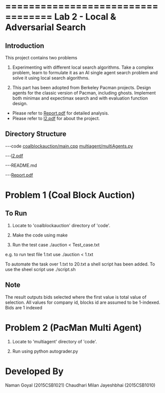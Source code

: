 ==================================
Lab 2 - Local & Adversarial Search
==================================


Introduction
------------
This project contains two problems

1. Experimenting with different local search algorithms. Take a complex problem, learn to formulate it as an AI single agent search problem and solve it using local search algorithms.

2. This part has been adopted from Berkeley Pacman projects. Design agents for the classic version of Pacman, including ghosts. Implement both minimax and expectimax search and with evaluation function design.

* Please refer to [Report.pdf](Report.pdf) for detailed analysis.
* Please refer to [l2.pdf](l2.pdf) for about the project.

Directory Structure
-------------------

---code
	[coalblockauction/main.cpp](code/coalblockauction/main.cpp)
	[multiagent/multiAgents.py](code/multiagent/multiAgents.py)

---[l2.pdf](l2.pdf)

---README.md

---[Report.pdf](Report.pdf)

Problem 1 (Coal Block Auction)
==============================



To Run
------

1. Locate to 'coalblockauction' directory of 'code'.

2. Make the code using
make

3. Run the test case
./auction < Test_case.txt

e.g. to run test file 1.txt use
./auction < 1.txt

To automate the task over 1.txt to 20.txt a shell script has been added. To use the sheel script use
./script.sh

Note
----

The result outputs bids selected where the first value is total value of selection.
All values for company id, blocks id are assumed to be 1-indexed.
Bids are 1 indexed


Problem 2 (PacMan Multi Agent)
==============================

1. Locate to 'multiagent' directory of 'code'.

2. Run using
python autograder.py


Developed By
============
Naman Goyal (2015CSB1021)
Chaudhari Milan Jayeshbhai (2015CSB1010)
